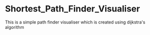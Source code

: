 # Shortest_Path_Finder_Visualiser
This is a simple path finder visualiser which is created using dijkstra's algorithm
